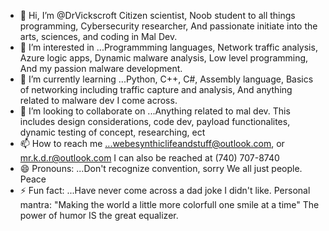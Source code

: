 - 👋 Hi, I’m @DrVickscroft Citizen scientist, Noob student to all things programming, Cybersecurity researcher, And passionate initiate into the arts, sciences, and coding in Mal Dev.
- 👀 I’m interested in ...Programmming languages, Network traffic analysis, Azure logic apps, Dynamic malware analysis, Low level programming, And my passion malware development.
- 🌱 I’m currently learning ...Python, C++, C#, Assembly language, Basics of networking including traffic capture and analysis, And anything related to malware dev I come across.
- 💞️ I’m looking to collaborate on ...Anything related to mal dev. This includes design considerations, code dev, payload functionalites, dynamic testing of concept, researching, ect
- 📫 How to reach me ...webesynthiclifeandstuff@outlook.com, or mr.k.d.r@outlook.com  I can also be reached at (740) 707-8740
- 😄 Pronouns: ...Don't recognize convention, sorry We all just people. Peace
- ⚡ Fun fact: ...Have never come across a dad joke I didn't like. Personal mantra: "Making the world a little more colorfull one smile at a time" The power of humor IS the great equalizer.

<!---
DrVickscroft/DrVickscroft is a ✨ special ✨ repository because its `README.md` (this file) appears on your GitHub profile.
You can click the Preview link to take a look at your changes.
--->
